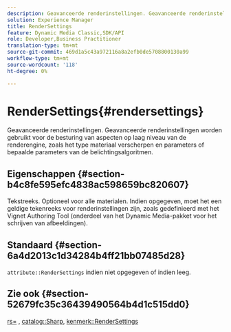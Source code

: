 ```yaml
---
description: Geavanceerde renderinstellingen. Geavanceerde renderinstellingen worden gebruikt voor de besturing van aspecten op laag niveau van de renderengine, zoals het type materiaal verscherpen en parameters of bepaalde parameters van de belichtingsalgoritmen.
solution: Experience Manager
title: RenderSettings
feature: Dynamic Media Classic,SDK/API
role: Developer,Business Practitioner
translation-type: tm+mt
source-git-commit: 469d1a5c43a972116a8a2efb0de5708800130a99
workflow-type: tm+mt
source-wordcount: '118'
ht-degree: 0%

---
```



# RenderSettings{#rendersettings}

Geavanceerde renderinstellingen. Geavanceerde renderinstellingen worden gebruikt voor de besturing van aspecten op laag niveau van de renderengine, zoals het type materiaal verscherpen en parameters of bepaalde parameters van de belichtingsalgoritmen.

## Eigenschappen {#section-b4c8fe595efc4838ac598659bc820607}

Tekstreeks. Optioneel voor alle materialen. Indien opgegeven, moet het een geldige tekenreeks voor renderinstellingen zijn, zoals gedefinieerd met het Vignet Authoring Tool (onderdeel van het Dynamic Media-pakket voor het schrijven van afbeeldingen).

## Standaard {#section-6a4d2013c1d34284b4ff21bb07485d28}

`attribute::RenderSettings` indien niet opgegeven of indien leeg.

## Zie ook {#section-52679fc35c36439490564b4d1c515dd0}

[rs=](../../../../../ir-api/http-protocol/image-rendering-api-ref/c-ir-http-protocol-ref/c-ir-http-protocol-command-reference/r-ir-rs.md#reference-d20cefaaa6cd4f449d1591c87959b4cf) ,  [catalog::Sharp](../../../../../ir-api/material-cat/image-rendering-api-ref/c-ir-material-catalog/c-ir-material-data-reference/r-ir-sharp-dataref.md#reference-f79a14bd52474dfd8495115d398a30d0),  [kenmerk::RenderSettings](../../../../../ir-api/material-cat/image-rendering-api-ref/c-ir-material-catalog/c-ir-attributes-reference/r-ir-rendersettings.md#reference-f3ae5e18095d40b2a8edef957dd82fbd)
